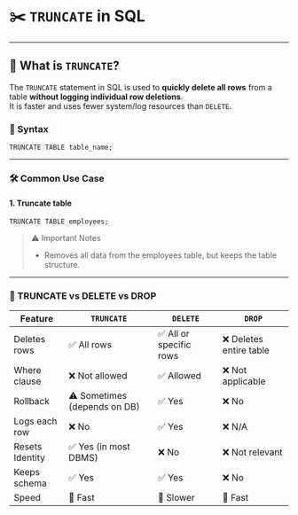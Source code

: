 # ✂️ `TRUNCATE` in SQL

---
## 📘 What is `TRUNCATE`?

The `TRUNCATE` statement in SQL is used to **quickly delete all rows** from a table **without logging individual row deletions**.  
It is faster and uses fewer system/log resources than `DELETE`.

### 🔁 Syntax

```roomsql
TRUNCATE TABLE table_name;
```
---
### 🛠️ Common Use Case
#### 1. Truncate table
```roomsql
TRUNCATE TABLE employees;
```
> ⚠️ Important Notes
> * Removes all data from the employees table, but keeps the table structure.

---
### 🧱 TRUNCATE vs DELETE vs DROP
| Feature         | `TRUNCATE`                   | `DELETE`               | `DROP`                 |
| --------------- | ---------------------------- | ---------------------- | ---------------------- |
| Deletes rows    | ✅ All rows                   | ✅ All or specific rows | ❌ Deletes entire table |
| Where clause    | ❌ Not allowed                | ✅ Allowed              | ❌ Not applicable       |
| Rollback        | ⚠️ Sometimes (depends on DB) | ✅ Yes                  | ❌ No                   |
| Logs each row   | ❌ No                         | ✅ Yes                  | ❌ N/A                  |
| Resets Identity | ✅ Yes (in most DBMS)         | ❌ No                   | ❌ Not relevant         |
| Keeps schema    | ✅ Yes                        | ✅ Yes                  | ❌ No                   |
| Speed           | 🚀 Fast                      | 🐢 Slower              | 🚀 Fast                |
